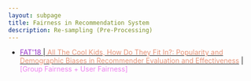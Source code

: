 ```yaml
---
layout: subpage
title: Fairness in Recommendation System
description: Re-sampling (Pre-Processing)
---
```


<!-- - [<font color="DarkOrchid">' </font>\|<font color="DarkSalmon"> </font>]() \| <font color="Violet">[ Fairness +  Fairness]</font> \| [<font color="DeepPink">知乎</font>]() -->
- [<font color="DarkOrchid">FAT'18 </font>\|<font color="DarkSalmon"> All The Cool Kids, How Do They Fit In?: Popularity and Demographic Biases in Recommender Evaluation and Effectiveness</font>](https://proceedings.mlr.press/v81/ekstrand18b.html) \| <font color="Violet">[Group Fairness + User Fairness]</font>